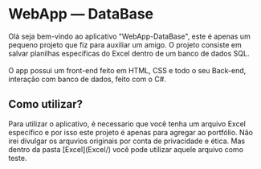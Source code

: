 <h1> WebApp — DataBase </h1>

<p>Olá seja bem-vindo ao aplicativo "WebApp-DataBase", este é apenas um pequeno projeto que fiz para auxiliar um amigo. O projeto consiste em salvar planilhas especificas do Excel dentro de um banco de dados SQL. <br><br>O app possui um front-end feito em HTML, CSS e todo o seu Back-end, interação com banco de dados, feito com o C#.</p>

<h2>Como utilizar?</h2>
<p>Para utilizar o aplicativo, é necessario que você tenha um arquivo Excel específico e por isso este projeto é apenas para agregar ao portfólio. Não irei divulgar os arquvios originais por conta de privacidade e ética. Mas dentro da pasta [Excel](Excel/) você pode utilizar aquele arquivo como teste.</p>
